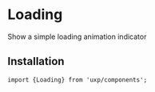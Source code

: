 # Loading



Show a simple loading animation indicator



## Installation



```tsx
import {Loading} from 'uxp/components';
```

